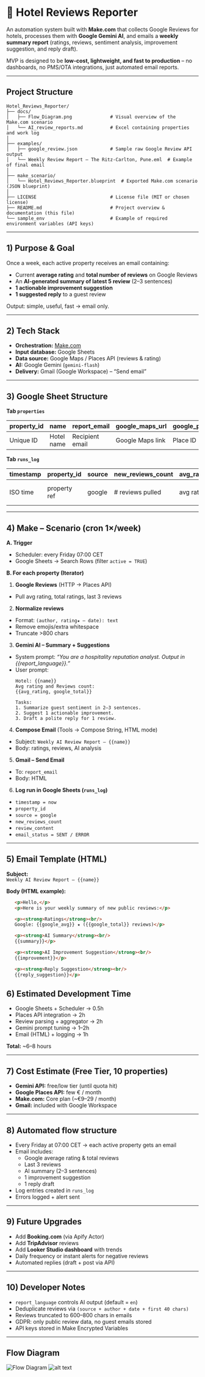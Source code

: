 # 🏨 Hotel Reviews Reporter

An automation system built with **Make.com** that collects Google Reviews for hotels, processes them with **Google Gemini AI**, and emails a **weekly summary report** (ratings, reviews, sentiment analysis, improvement suggestion, and reply draft).  

MVP is designed to be **low-cost, lightweight, and fast to production** – no dashboards, no PMS/OTA integrations, just automated email reports.

---

## Project Structure

```
Hotel_Reviews_Reporter/
├── docs/
│   ├── Flow_Diagram.png              # Visual overview of the Make.com scenario
│   └── AI_review_reports.md          # Excel containing properties and work log
│
├── examples/
│   ├── google_review.json            # Sample raw Google Review API output
│   └── Weekly Review Report – The Ritz-Carlton, Pune.eml  # Example of final email
│
├── make_scenario/
│   └── Hotel_Reviews_Reporter.blueprint  # Exported Make.com scenario (JSON blueprint)
│
├── LICENSE                           # License file (MIT or chosen license)
├── README.md                         # Project overview & documentation (this file)
└── sample_env                        # Example of required environment variables (API keys)
```

---

## 1) Purpose & Goal 

Once a week, each active property receives an email containing:

- Current **average rating** and **total number of reviews** on Google Reviews  
- An **AI-generated summary of latest 5 review** (2–3 sentences)  
- **1 actionable improvement suggestion**  
- **1 suggested reply** to a guest review  

Output: simple, useful, fast → email only.  

---

## 2) Tech Stack

- **Orchestration:** [Make.com](https://www.make.com/)  
- **Input database:** Google Sheets  
- **Data source:** Google Maps / Places API (reviews & rating)  
- **AI:** Google Gemini (`gemini-flash`)  
- **Delivery:** Gmail (Google Workspace) – “Send email”  

---

## 3) Google Sheet Structure

**Tab `properties`**  

| property_id | name | report_email | google_maps_url | google_place_id | report_language | active |
|-------------|------|--------------|-----------------|-----------------|-----------------|--------|
| Unique ID   | Hotel name | Recipient email | Google Maps link | Place ID | en/de/it/sl | TRUE/FALSE |

**Tab `runs_log`**  

| timestamp | property_id | source | new_reviews_count | avg_rating | email_status | notes |
|-----------|-------------|--------|-------------------|------------|--------------|-------|
| ISO time  | property ref | google | # reviews pulled  | avg rating | SENT/ERROR   | error msg if any |

---

## 4) Make – Scenario (cron 1×/week)

**A. Trigger**  
- Scheduler: every Friday 07:00 CET  
- Google Sheets → Search Rows (filter `active = TRUE`)  

**B. For each property (Iterator)**  

   1. **Google Reviews** (HTTP → Places API)  
   - Pull avg rating, total ratings, last 3 reviews  

   2. **Normalize reviews**  
   - Format: `(author, rating★ – date): text`  
   - Remove emojis/extra whitespace  
   - Truncate >800 chars  

   3. **Gemini AI – Summary + Suggestions**  
   - System prompt: *“You are a hospitality reputation analyst. Output in {{report_language}}.”*  
   - User prompt:
     ```
     Hotel: {{name}}
     Avg rating and Reviews count:
     {{avg_rating, google_total}}

     Tasks:
     1. Summarize guest sentiment in 2–3 sentences.
     2. Suggest 1 actionable improvement.
     3. Draft a polite reply for 1 review.
     ```  

   4. **Compose Email** (Tools → Compose String, HTML mode)  
   - Subject: `Weekly AI Review Report – {{name}}`  
   - Body: ratings, reviews, AI analysis  

   5. **Gmail – Send Email**  
   - To: `report_email`  
   - Body: HTML  

   6. **Log run in Google Sheets (`runs_log`)**  
   - `timestamp = now`  
   - `property_id`  
   - `source = google`  
   - `new_reviews_count`  
   - `review_content`  
   - `email_status = SENT / ERROR`  
---

## 5) Email Template (HTML)

**Subject:**  
`Weekly AI Review Report – {{name}}`  

**Body (HTML example):**  

```html
   <p>Hello,</p>
   <p>Here is your weekly summary of new public reviews:</p>

   <p><strong>Ratings</strong><br/>
   Google: {{google_avg}} ★ ({{google_total}} reviews)</p>

   <p><strong>AI Summary</strong><br/>
   {{summary}}</p>

   <p><strong>AI Improvement Suggestion</strong><br/>
   {{improvement}}</p>

   <p><strong>Reply Suggestion</strong><br/>
   {{reply_suggestion}}</p>
```


## 6) Estimated Development Time

- Google Sheets + Scheduler → 0.5h  
- Places API integration → 2h  
- Review parsing + aggregator → 2h  
- Gemini prompt tuning → 1–2h  
- Email (HTML) + logging → 1h  

**Total:** ~6–8 hours  

---

## 7) Cost Estimate (Free Tier, 10 properties)

- **Gemini API:** free/low tier (until quota hit)  
- **Google Places API:** few € / month  
- **Make.com:** Core plan (~€9–29 / month)  
- **Gmail:** included with Google Workspace  

---

## 8) Automated flow structure

- Every Friday at 07:00 CET → each active property gets an email  
- Email includes:  
  - Google average rating & total reviews  
  - Last 3 reviews  
  - AI summary (2–3 sentences)  
  - 1 improvement suggestion  
  - 1 reply draft  
- Log entries created in `runs_log`  
- Errors logged + alert sent  

---

## 9) Future Upgrades

- Add **Booking.com** (via Apify Actor)  
- Add **TripAdvisor** reviews  
- Add **Looker Studio dashboard** with trends  
- Daily frequency or instant alerts for negative reviews  
- Automated replies (draft + post via API)  

---

## 10) Developer Notes

- `report_language` controls AI output (default = `en`)  
- Deduplicate reviews via `(source + author + date + first 40 chars)`  
- Reviews truncated to 600–800 chars in emails  
- GDPR: only public review data, no guest emails stored  
- API keys stored in Make Encrypted Variables  

---

## Flow Diagram

![Flow Diagram](docs/Flow_Diagram.png)
![alt text](Flow_Diagram.png)